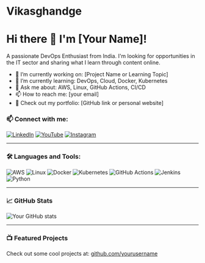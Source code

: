 # Vikasghandge
# Hi there 👋 I'm [Your Name]!

A passionate DevOps Enthusiast from India. I'm looking for opportunities in the IT sector and sharing what I learn through content online.

- 🔭 I’m currently working on: [Project Name or Learning Topic]
- 🌱 I’m currently learning: DevOps, Cloud, Docker, Kubernetes
- 💬 Ask me about: AWS, Linux, GitHub Actions, CI/CD
- 📫 How to reach me: [your email]
- 📝 Check out my portfolio: [GitHub link or personal website]

### 📫 Connect with me:
[![LinkedIn](https://img.shields.io/badge/LinkedIn-blue?logo=linkedin&logoColor=white)](https://linkedin.com/in/yourprofile)
[![YouTube](https://img.shields.io/badge/YouTube-red?logo=youtube&logoColor=white)](https://youtube.com/yourchannel)
[![Instagram](https://img.shields.io/badge/Instagram-E4405F?logo=instagram&logoColor=white)](https://instagram.com/yourprofile)

---

### 🛠 Languages and Tools:

![AWS](https://img.shields.io/badge/AWS-232F3E?logo=amazon-aws&logoColor=white)
![Linux](https://img.shields.io/badge/Linux-FCC624?logo=linux&logoColor=black)
![Docker](https://img.shields.io/badge/Docker-2496ED?logo=docker&logoColor=white)
![Kubernetes](https://img.shields.io/badge/Kubernetes-326CE5?logo=kubernetes&logoColor=white)
![GitHub Actions](https://img.shields.io/badge/GitHub%20Actions-2088FF?logo=github-actions&logoColor=white)
![Jenkins](https://img.shields.io/badge/Jenkins-D24939?logo=jenkins&logoColor=white)
![Python](https://img.shields.io/badge/Python-3776AB?logo=python&logoColor=white)

---

### 📈 GitHub Stats

![Your GitHub stats](https://github-readme-stats.vercel.app/api?username=yourusername&show_icons=true&theme=radical)

---

### 📺 Featured Projects

Check out some cool projects at: [github.com/yourusername](https://github.com/yourusername)
